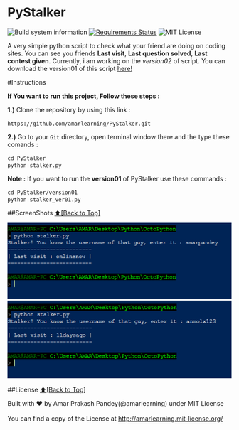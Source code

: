 # PyStalker
![Build system information](https://travis-ci.org/amarlearning/PyStalker.svg?branch=master) [![Requirements Status](https://requires.io/github/amarlearning/PyStalker/requirements.svg?branch=master)](https://requires.io/github/amarlearning/PyStalker/requirements/?branch=master) ![MIT License](https://img.shields.io/pypi/l/pyzipcode-cli.svg)

A very simple python script to check what your friend are doing on coding sites. You can see you friends **Last visit**, **Last question solved**, **Last contest given**. Currently, i am working on the *version02* of script. You can download the version01 of this script [here!](https://github.com/amarlearning/PyStalker.git)

#Instructions

<b>If You want to run this project, Follow these steps :</b>

<b>1.)</b> Clone the repository by using this link :

```
https://github.com/amarlearning/PyStalker.git
```

<b>2.)</b> Go to your ```Git``` directory, open terminal window there and the type these comands :

```
cd PyStalker
python stalker.py
```

<b>Note :</b> If you want to run the **version01** of PyStalker use these commands :

```
cd PyStalker/version01
python stalker_ver01.py
```

##ScreenShots
[:arrow_up:\[Back to Top\]](https://github.com/amarlearning/PyStalker#pystalker)

![PyStalker](https://raw.githubusercontent.com/amarlearning/PyStalker/master/screenshots/1.jpg?token=AI8v2YYvClFkyvh_2VeZGPz5IAsSA1p5ks5W_O_wwA%3D%3D)
![Pystalker](https://raw.githubusercontent.com/amarlearning/PyStalker/master/screenshots/2.jpg?token=AI8v2XfIJxKZgAELUhviP7xu_y4VUSG-ks5W_PBswA%3D%3D)

##License
[:arrow_up:\[Back to Top\]](https://github.com/amarlearning/PyStalker#pystalker)

Built with ♥ by Amar Prakash Pandey(@amarlearning) under MIT License 
<br>
<br>
You can find a copy of the License at http://amarlearning.mit-license.org/
<br>

